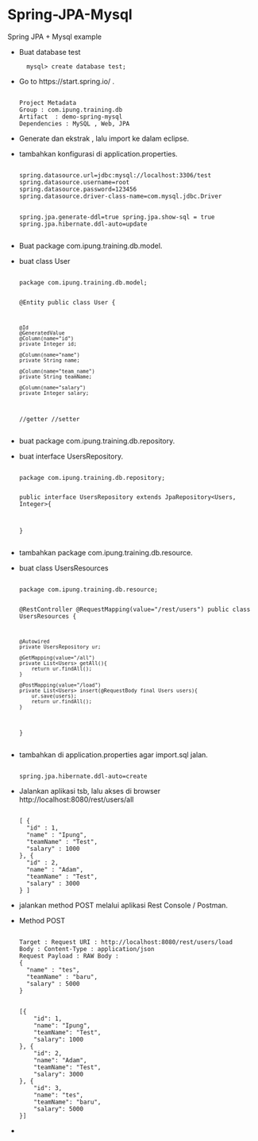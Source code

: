 # Spring-JPA-Mysql
Spring JPA + Mysql example
<ul>
<li>
<p>Buat database test</p>
<pre><code>  mysql> create database test;
</code></pre>
</li>
<li>
<p>Go to https://start.spring.io/ .</p>
<pre><code>
Project Metadata
Group : com.ipung.training.db
Artifact  : demo-spring-mysql
Dependencies : MySQL , Web, JPA
</code></pre>
</li>
<li>
<p>Generate dan ekstrak , lalu import ke dalam eclipse.</p>
</li>
<li>
<p>tambahkan konfigurasi di application.properties. </p>
<pre><code>
spring.datasource.url=jdbc:mysql://localhost:3306/test
spring.datasource.username=root
spring.datasource.password=123456
spring.datasource.driver-class-name=com.mysql.jdbc.Driver

spring.jpa.generate-ddl=true
spring.jpa.show-sql = true
spring.jpa.hibernate.ddl-auto=update
</code></pre>
</li>
<li>
<p>Buat package com.ipung.training.db.model. </p>
</li>
<li>
<p>buat class User
<pre><code>
package com.ipung.training.db.model;

@Entity
public class User {
	
	@Id
	@GeneratedValue
	@Column(name="id")
	private Integer id;
	
	@Column(name="name")
	private String name;

	@Column(name="team_name")
	private String teamName;
	
	@Column(name="salary")
	private Integer salary;
  
  //getter
  //setter
 </code></pre>
</li> 
<li> 
<p>buat package com.ipung.training.db.repository. </p>
</li>
<li> 
<p>buat interface UsersRepository. </p>
<pre><code>
package com.ipung.training.db.repository;
  
  public interface UsersRepository extends JpaRepository<Users, Integer>{

}
</code></pre>
</li>
<li>
<p>tambahkan package com.ipung.training.db.resource. </p>
</li>
<li>
<p>buat class UsersResources
<pre><code>
package com.ipung.training.db.resource;

@RestController
@RequestMapping(value="/rest/users")
public class UsersResources {
	
	@Autowired
	private UsersRepository ur;
	
	@GetMapping(value="/all")
	private List<Users> getAll(){
		return ur.findAll();	
	}
	
	@PostMapping(value="/load")
	private List<Users> insert(@RequestBody final Users users){
		ur.save(users);
		return ur.findAll();
	}

}
</code></pre>
</li>
<li>
<p>tambahkan di application.properties agar import.sql jalan. </p>
<pre><code>
spring.jpa.hibernate.ddl-auto=create
</code></pre>
</li>
<li>
<p>Jalankan aplikasi tsb, lalu akses di browser http://localhost:8080/rest/users/all </p>
<pre><code>
[ {
  "id" : 1,
  "name" : "Ipung",
  "teamName" : "Test",
  "salary" : 1000
}, {
  "id" : 2,
  "name" : "Adam",
  "teamName" : "Test",
  "salary" : 3000
} ]
</code></pre>
<li>
<p>jalankan method POST melalui aplikasi Rest Console / Postman. </p>
</li>
<li>
<p>Method POST
<pre><code>
Target : Request URI : http://localhost:8080/rest/users/load
Body : Content-Type : application/json
Request Payload : RAW Body : 
{
  "name" : "tes",
  "teamName" : "baru",
  "salary" : 5000
}
</code></pre>
<pre><code>
[{
    "id": 1,
    "name": "Ipung",
    "teamName": "Test",
    "salary": 1000
}, {
    "id": 2,
    "name": "Adam",
    "teamName": "Test",
    "salary": 3000
}, {
    "id": 3,
    "name": "tes",
    "teamName": "baru",
    "salary": 5000
}]
</code></pre>
<li>
</ul>
  
